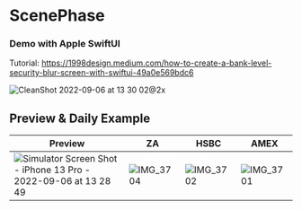 # ScenePhase
### Demo with Apple SwiftUI

Tutorial: https://1998design.medium.com/how-to-create-a-bank-level-security-blur-screen-with-swiftui-49a0e569bdc6

![CleanShot 2022-09-06 at 13 30 02@2x](https://user-images.githubusercontent.com/54872601/188556429-d84e9993-4f19-4ab3-9290-10280054f422.png)

## Preview & Daily Example
| Preview | ZA | HSBC | AMEX |
|---|---|---|---|
|![Simulator Screen Shot - iPhone 13 Pro - 2022-09-06 at 13 28 49](https://user-images.githubusercontent.com/54872601/188556478-ee94c854-b5f9-4be9-983f-a2ff94906a2f.png) | ![IMG_3704](https://user-images.githubusercontent.com/54872601/188556514-f9851cf6-2bfe-460e-9180-40a52ede5bdb.PNG) | ![IMG_3702](https://user-images.githubusercontent.com/54872601/188556518-11161481-139b-44d6-842c-31c5553b8ee6.PNG) | ![IMG_3701](https://user-images.githubusercontent.com/54872601/188556520-5a656e48-e853-4933-bb49-ccbf36d00ce7.PNG) |
